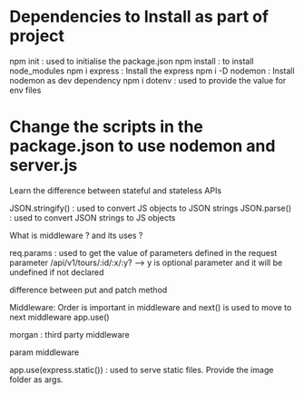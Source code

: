 <!-- Contact Manager App -->

# Dependencies to Install as part of project

npm init : used to initialise the package.json
npm install : to install node_modules
npm i express : Install the express
npm i -D nodemon : Install nodemon as dev dependency
npm i dotenv : used to provide the value for env files

# Change the scripts in the package.json to use nodemon and server.js

Learn the difference between stateful and stateless APIs

JSON.stringify() : used to convert JS objects to JSON strings
JSON.parse() : used to convert JSON strings to JS objects

What is middleware ? and its uses ?

req.params : used to get the value of parameters defined in the request parameter
/api/v1/tours/:id/:x/:y? --> y is optional parameter and it will be undefined if not declared

difference between put and patch method

Middleware: Order is important in middleware and next() is used to move to next middleware
app.use()

morgan : third party middleware

param middleware

app.use(express.static()) : used to serve static files. Provide the image folder as args.
